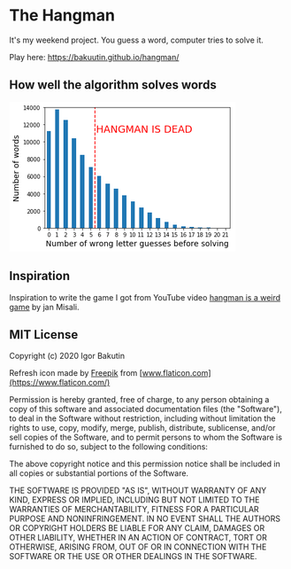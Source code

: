 # The Hangman

It's my weekend project. You guess a word, computer tries to solve it.

Play here: <https://bakuutin.github.io/hangman/>

## How well the algorithm solves words

![graph](graph.png)

## Inspiration

Inspiration to write the game I got from YouTube video [hangman is a weird game](https://youtu.be/le5uGqHKll8) by jan Misali.

## MIT License

Copyright (c) 2020 Igor Bakutin

Refresh icon made by [Freepik](https://www.flaticon.com/authors/freepik) from [www.flaticon.com](https://www.flaticon.com/)

Permission is hereby granted, free of charge, to any person obtaining a copy of this software and associated documentation files (the "Software"), to deal in the Software without restriction, including without limitation the rights to use, copy, modify, merge, publish, distribute, sublicense, and/or sell copies of the Software, and to permit persons to whom the Software is furnished to do so, subject to the following conditions:

The above copyright notice and this permission notice shall be included in all copies or substantial portions of the Software.

THE SOFTWARE IS PROVIDED "AS IS", WITHOUT WARRANTY OF ANY KIND, EXPRESS OR IMPLIED, INCLUDING BUT NOT LIMITED TO THE WARRANTIES OF MERCHANTABILITY, FITNESS FOR A PARTICULAR PURPOSE AND NONINFRINGEMENT. IN NO EVENT SHALL THE AUTHORS OR COPYRIGHT HOLDERS BE LIABLE FOR ANY CLAIM, DAMAGES OR OTHER LIABILITY, WHETHER IN AN ACTION OF CONTRACT, TORT OR OTHERWISE, ARISING FROM, OUT OF OR IN CONNECTION WITH THE SOFTWARE OR THE USE OR OTHER DEALINGS IN THE SOFTWARE.
